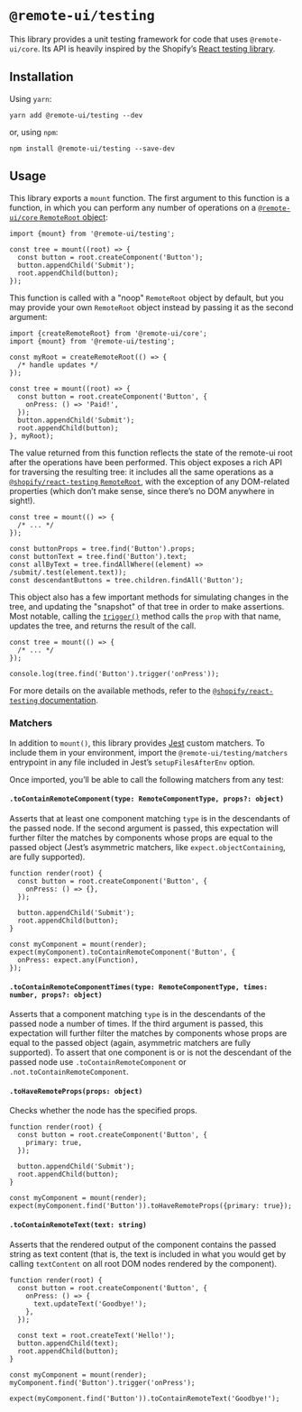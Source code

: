 # `@remote-ui/testing`

This library provides a unit testing framework for code that uses `@remote-ui/core`. Its API is heavily inspired by the Shopify’s [React testing library](https://github.com/Shopify/quilt/tree/master/packages/react-testing).

## Installation

Using `yarn`:

```
yarn add @remote-ui/testing --dev
```

or, using `npm`:

```
npm install @remote-ui/testing --save-dev
```

## Usage

This library exports a `mount` function. The first argument to this function is a function, in which you can perform any number of operations on a [`@remote-ui/core` `RemoteRoot` object](../core#remoteroot):

```tsx
import {mount} from '@remote-ui/testing';

const tree = mount((root) => {
  const button = root.createComponent('Button');
  button.appendChild('Submit');
  root.appendChild(button);
});
```

This function is called with a "noop" `RemoteRoot` object by default, but you may provide your own `RemoteRoot` object instead by passing it as the second argument:

```tsx
import {createRemoteRoot} from '@remote-ui/core';
import {mount} from '@remote-ui/testing';

const myRoot = createRemoteRoot(() => {
  /* handle updates */
});

const tree = mount((root) => {
  const button = root.createComponent('Button', {
    onPress: () => 'Paid!',
  });
  button.appendChild('Submit');
  root.appendChild(button);
}, myRoot);
```

The value returned from this function reflects the state of the remote-ui root after the operations have been performed. This object exposes a rich API for traversing the resulting tree: it includes all the same operations as a [`@shopify/react-testing` `RemoteRoot`](https://github.com/Shopify/quilt/tree/master/packages/react-testing#root), with the exception of any DOM-related properties (which don’t make sense, since there’s no DOM anywhere in sight!).

```tsx
const tree = mount(() => {
  /* ... */
});

const buttonProps = tree.find('Button').props;
const buttonText = tree.find('Button').text;
const allByText = tree.findAllWhere((element) => /submit/.test(element.text));
const descendantButtons = tree.children.findAll('Button');
```

This object also has a few important methods for simulating changes in the tree, and updating the "snapshot" of that tree in order to make assertions. Most notable, calling the [`trigger()`](https://github.com/Shopify/quilt/tree/master/packages/react-testing#trigger) method calls the `prop` with that name, updates the tree, and returns the result of the call.

```tsx
const tree = mount(() => {
  /* ... */
});

console.log(tree.find('Button').trigger('onPress'));
```

For more details on the available methods, refer to the [`@shopify/react-testing` documentation](https://github.com/Shopify/quilt/tree/master/packages/react-testing).

### Matchers

In addition to `mount()`, this library provides [Jest](https://jestjs.io) custom matchers. To include them in your environment, import the `@remote-ui/testing/matchers` entrypoint in any file included in Jest’s `setupFilesAfterEnv` option.

Once imported, you’ll be able to call the following matchers from any test:

#### `.toContainRemoteComponent(type: RemoteComponentType, props?: object)`

Asserts that at least one component matching `type` is in the descendants of the passed node. If the second argument is passed, this expectation will further filter the matches by components whose props are equal to the passed object (Jest’s asymmetric matchers, like `expect.objectContaining`, are fully supported).

```tsx
function render(root) {
  const button = root.createComponent('Button', {
    onPress: () => {},
  });

  button.appendChild('Submit');
  root.appendChild(button);
}

const myComponent = mount(render);
expect(myComponent).toContainRemoteComponent('Button', {
  onPress: expect.any(Function),
});
```

#### `.toContainRemoteComponentTimes(type: RemoteComponentType, times: number, props?: object)`

Asserts that a component matching `type` is in the descendants of the passed node a number of times. If the third argument is passed, this expectation will further filter the matches by components whose props are equal to the passed object (again, asymmetric matchers are fully supported). To assert that one component is or is not the descendant of the passed node use `.toContainRemoteComponent` or `.not.toContainRemoteComponent`.

#### `.toHaveRemoteProps(props: object)`

Checks whether the node has the specified props.

```tsx
function render(root) {
  const button = root.createComponent('Button', {
    primary: true,
  });

  button.appendChild('Submit');
  root.appendChild(button);
}

const myComponent = mount(render);
expect(myComponent.find('Button')).toHaveRemoteProps({primary: true});
```

#### `.toContainRemoteText(text: string)`

Asserts that the rendered output of the component contains the passed string as text content (that is, the text is included in what you would get by calling `textContent` on all root DOM nodes rendered by the component).

```tsx
function render(root) {
  const button = root.createComponent('Button', {
    onPress: () => {
      text.updateText('Goodbye!');
    },
  });

  const text = root.createText('Hello!');
  button.appendChild(text);
  root.appendChild(button);
}

const myComponent = mount(render);
myComponent.find('Button').trigger('onPress');

expect(myComponent.find('Button')).toContainRemoteText('Goodbye!');
```
